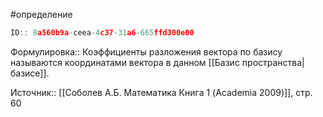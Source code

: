 #определение

```javascript
ID:: 8a560b9a-ceea-4c37-31a6-665ffd300e00
```

Формулировка:: Коэффициенты разложения вектора по базису называются координатами вектора в данном [[Базис пространства|базисе]].

Источник:: [[Соболев А.Б. Математика Книга 1 (Academia 2009)]], стр. 60
